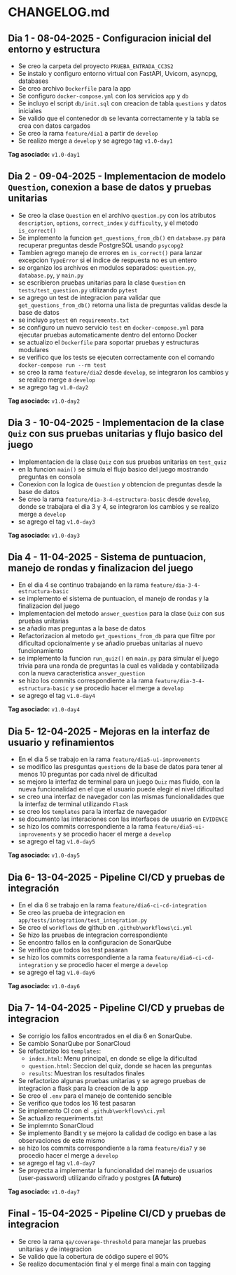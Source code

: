 # CHANGELOG.md
## Dia 1 - 08-04-2025 - Configuracion inicial del entorno y estructura

- Se creo la carpeta del proyecto `PRUEBA_ENTRADA_CC3S2`
- Se instalo y configuro entorno virtual con FastAPI, Uvicorn, asyncpg, databases
- Se creo archivo `Dockerfile` para la app
- Se configuro `docker-compose.yml` con los servicios `app` y `db`
- Se incluyo el script `db/init.sql` con creacion de tabla `questions` y datos iniciales
- Se valido que el contenedor `db` se levanta correctamente y la tabla se crea con datos cargados
- Se creo la rama `feature/dia1` a partir de `develop`
- Se realizo merge a `develop` y se agrego tag `v1.0-day1`

**Tag asociado:** `v1.0-day1`

## Dia 2 - 09-04-2025 - Implementacion de modelo `Question`, conexion a base de datos y pruebas unitarias
- Se creo la clase `Question` en el archivo `question.py` con los atributos `description`, `options`, `correct_index` y `difficulty`, y el metodo `is_correct()`
- Se implemento la funcion `get_questions_from_db()` en `database.py` para recuperar preguntas desde PostgreSQL usando `psycopg2`
- Tambien agrego manejo de errores en `is_correct()` para lanzar excepcion `TypeError` si el indice de respuesta no es un entero
- se organizo los archivos en modulos separados: `question.py`, `database.py`, y `main.py`
- se escribieron pruebas unitarias para la clase `Question` en `tests/test_question.py` utilizando `pytest`
- se agrego un test de integracion para validar que `get_questions_from_db()` retorna una lista de preguntas validas desde la base de datos
- se incluyo `pytest` en `requirements.txt`
- se configuro un nuevo servicio `test` en `docker-compose.yml` para ejecutar pruebas automaticamente dentro del entorno Docker
- se actualizo el `Dockerfile` para soportar pruebas y estructuras modulares
- se verifico que los tests se ejecuten correctamente con el comando `docker-compose run --rm test`
- se creo la rama `feature/dia2` desde `develop`, se integraron los cambios y se realizo merge a `develop`
- se agrego tag `v1.0-day2`

**Tag asociado:** `v1.0-day2`

## Dia 3 - 10-04-2025 - Implementacion de la clase `Quiz` con sus pruebas unitarias y flujo basico del juego
- Implementacion de la clase `Quiz` con sus pruebas unitarias en `test_quiz`
- en la funcion `main()` se simula el flujo basico del juego mostrando preguntas en consola
- Conexion con la logica de `Question` y obtencion de preguntas desde la base de datos
- Se creo la rama `feature/dia-3-4-estructura-basic` desde `develop`, donde se trabajara el dia 3 y 4, se integraron los cambios y se realizo merge a `develop`
- se agrego el tag `v1.0-day3`

**Tag asociado:** `v1.0-day3`

## Dia 4 - 11-04-2025 - Sistema de puntuacion, manejo de rondas y finalizacion del juego
- En el dia 4 se continuo trabajando en la rama `feature/dia-3-4-estructura-basic`
- se implemento el  sistema de puntuacion, el manejo de rondas y la finalizacion del juego
- Implementacion del metodo `answer_question` para la clase `Quiz` con sus pruebas unitarias
- se añadio mas preguntas a la base de datos
- Refactorizacion al metodo `get_questions_from_db` para que filtre por dificultad opcionalmente y se añadio pruebas unitarias al nuevo funcionamiento
- se implemento la funcion `run_quiz()` en `main.py` para simular el juego trivia para una ronda de preguntas la cual es validada y contabilizada con la nueva caracteristica  `answer_question`
- se hizo los commits correspondiente a la rama `feature/dia-3-4-estructura-basic` y se procedio hacer el merge a `develop`
- se agrego el tag `v1.0-day4`

**Tag asociado:** `v1.0-day4`

## Dia 5- 12-04-2025 - Mejoras en la interfaz de usuario y refinamientos

- En el dia 5 se trabajo en la rama `feature/dia5-ui-improvements` 
- se modifico las presguntas `questions` de la base de datos para tener al menos 10 preguntas por cada nivel de dificultad
- se mejoro la interfaz de terminal para un juego `Quiz` mas fluido, con la nueva funcionalidad en el  que el usuario puede elegir el nivel dificultad
- se creo una interfaz de navegador con las mismas funcionalidades que la interfaz de terminal  utilizando `Flask`
- se creo los `templates` para la interfaz de navegador
- se documento las interaciones con las interfaces de usuario en `EVIDENCE`
- se hizo los commits correspondiente a la rama `feature/dia5-ui-improvements` y se procedio hacer el merge a `develop`
- se agrego el tag `v1.0-day5`

**Tag asociado:** `v1.0-day5`

## Dia 6- 13-04-2025  - Pipeline CI/CD y pruebas de integración

- En el dia 6 se trabajo en la rama `feature/dia6-ci-cd-integration` 
- Se creo las prueba de integracion en `app/tests/integration/test_integration.py`
- Se creo el `workflows` de github en `.github\workflows\ci.yml`
- Se hizo las pruebas de integracion correspondiente
- Se encontro fallos en la configuracion de SonarQube
- Se verifico que todos los test pasaran  
- se hizo los commits correspondiente a la rama `feature/dia6-ci-cd-integration` y se procedio hacer el merge a `develop`
- se agrego el tag `v1.0-day6`

**Tag asociado:** `v1.0-day6`

## Dia 7- 14-04-2025  - Pipeline CI/CD y pruebas de integracion
- Se corrigio los fallos encontrados en el dia 6 en SonarQube.
- Se cambio SonarQube por SonarCloud
- Se refactorizo los `templates`:
    - `index.html`: Menu principal, en donde se elige la dificultad
    - `question.html`: Seccion del quiz, donde se hacen las preguntas
    - `results`: Muestran los resultados finales
- Se refactorizo algunas pruebas unitarias y se agrego pruebas de integracion a flask para la creacion de la app
- Se creo el `.env` para el manejo de contenido sencible
- Se verifico que todos los 16 test pasaran
- Se implemento CI con el  `.github\workflows\ci.yml`
- Se actualizo requeriments.txt
- Se implemnto SonarCloud
- Se implemento Bandit y se mejoro la calidad de codigo en base a las observaciones de este mismo
- se hizo los commits correspondiente a la rama `feature/dia7` y se procedio hacer el merge a `develop`
- se agrego el tag `v1.0-day7`
- Se proyecta a implementar la funcionalidad del manejo de usuarios (user-password) utilizando cifrado y postgres **(A futuro)**

**Tag asociado:** `v1.0-day7`

## Final - 15-04-2025  - Pipeline CI/CD y pruebas de integracion

- Se creo la rama `qa/coverage-threshold` para manejar las pruebas unitarias y de integracion
- Se valido que la cobertura de código supere el 90%
- Se realizo documentación final y el merge final a main con tagging